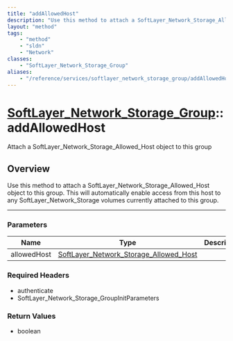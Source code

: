 ```yaml
---
title: "addAllowedHost"
description: "Use this method to attach a SoftLayer_Network_Storage_Allowed_Host object to this group.  This will automatically enable... "
layout: "method"
tags:
    - "method"
    - "sldn"
    - "Network"
classes:
    - "SoftLayer_Network_Storage_Group"
aliases:
    - "/reference/services/softlayer_network_storage_group/addAllowedHost"
---
```

# [SoftLayer_Network_Storage_Group](/reference/services/SoftLayer_Network_Storage_Group)::addAllowedHost


Attach a SoftLayer_Network_Storage_Allowed_Host object to this group


## Overview 
Use this method to attach a SoftLayer_Network_Storage_Allowed_Host object to this group.  This will automatically enable access from this host to any SoftLayer_Network_Storage volumes currently attached to this group. 

-----

### Parameters 
|Name | Type | Description |
| --- | --- | --- |
|allowedHost| <a href='/reference/datatypes/SoftLayer_Network_Storage_Allowed_Host'>SoftLayer_Network_Storage_Allowed_Host </a>| |


### Required Headers
* authenticate
* SoftLayer_Network_Storage_GroupInitParameters


### Return Values
* boolean




